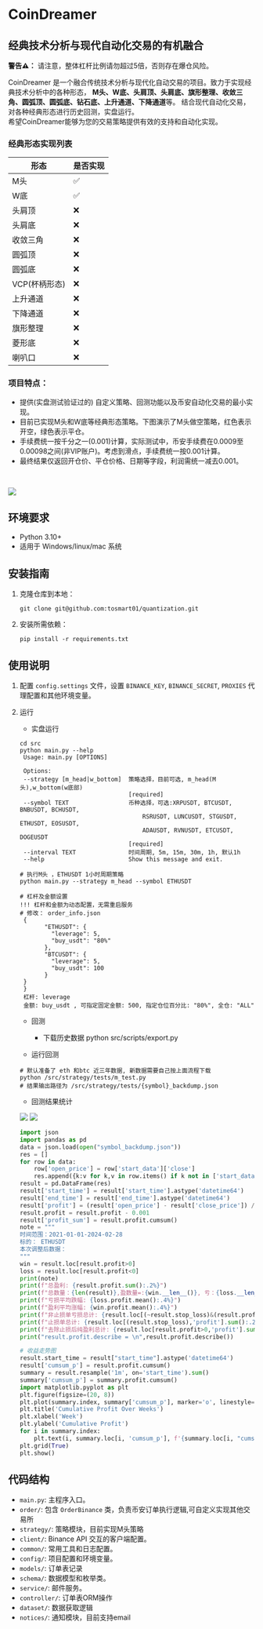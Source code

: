 # CoinDreamer

## 经典技术分析与现代自动化交易的有机融合


**警告⚠️：** 请注意，整体杠杆比例请勿超过5倍，否则存在爆仓风险。

CoinDreamer 是一个融合传统技术分析与现代化自动交易的项目。致力于实现经典技术分析中的各种形态，
**M头、W底、头肩顶、头肩底、旗形整理、收敛三角、圆弧顶、圆弧底、钻石底、上升通道、下降通道**等。
结合现代自动化交易，对各种经典形态进行历史回测，实盘运行。
<br>
希望CoinDreamer能够为您的交易策略提供有效的支持和自动化实现。


### 经典形态实现列表
| 形态       | 是否实现 |
|----------|------|
| M头       | ✅    |
| W底       | ✅    |
| 头肩顶      | ❌    |
| 头肩底      | ❌    |
| 收敛三角     | ❌    |
| 圆弧顶      | ❌    |
| 圆弧底      | ❌    |
| VCP(杯柄形态) | ❌    |
| 上升通道     | ❌    |
| 下降通道     | ❌    |
| 旗形整理     | ❌    |
| 菱形底      | ❌    |
| 喇叭口      | ❌    |



### 项目特点：

- 提供(实盘测试验证过的) 自定义策略、回测功能以及币安自动化交易的最小实现。
- 目前已实现M头和W底等经典形态策略。下图演示了M头做空策略，红色表示开空，绿色表示平仓。
- 手续费统一按千分之一(0.001)计算，实际测试中，币安手续费在0.0009至0.00098之间(非VIP账户)。考虑到滑点，手续费统一按0.001计算。
- 最终结果仅返回开仓价、平仓价格、日期等字段，利润需统一减去0.001。

<br>

![](./asset/img/开仓点.png)

## 环境要求

- Python 3.10+
- 适用于 Windows/linux/mac 系统

## 安装指南

1. 克隆仓库到本地：

   ```shell
   git clone git@github.com:tosmart01/quantization.git
   ```

2. 安装所需依赖：

   ```shell
   pip install -r requirements.txt
   ```

## 使用说明

1. 配置 `config.settings` 文件，设置 `BINANCE_KEY`, `BINANCE_SECRET`, `PROXIES` 代理配置和其他环境变量。

2. 运行
   
   - 实盘运行
     <br>
   ```shell
   cd src
   python main.py --help
    Usage: main.py [OPTIONS]

    Options:
    --strategy [m_head|w_bottom]  策略选择，目前可选, m_head(M头),w_bottom(w底部)
                                  [required]
    --symbol TEXT                 币种选择，可选:XRPUSDT, BTCUSDT, BNBUSDT, BCHUSDT,
                                      RSRUSDT, LUNCUSDT, STGUSDT, ETHUSDT, EOSUSDT,
                                      ADAUSDT, RVNUSDT, ETCUSDT, DOGEUSDT
                                  [required]
    --interval TEXT               时间周期, 5m, 15m, 30m, 1h, 默认1h
    --help                        Show this message and exit.
   
   # 执行M头 ，ETHUSDT 1小时周期策略
   python main.py --strategy m_head --symbol ETHUSDT
   
   # 杠杆及金额设置
   !!! 杠杆和金额为动态配置，无需重启服务
   # 修改： order_info.json
    {
          "ETHUSDT": {
            "leverage": 5,
            "buy_usdt": "80%"
          },
          "BTCUSDT": {
            "leverage": 5,
            "buy_usdt": 100
          }
    }
    }
    杠杆: leverage 
    金额: buy_usdt , 可指定固定金额: 500, 指定仓位百分比: "80%", 全仓: "ALL"
   ```
   
   - 回测
     - 下载历史数据 python src/scripts/export.py
   
   - 运行回测
     
   ```shell
   # 默认准备了 eth 和btc 近三年数据, 新数据需要自己按上面流程下载
   python /src/strategy/tests/m_test.py
   # 结果输出路径为 /src/strategy/tests/{symbol}_backdump.json
   ```
   
   - 回测结果统计 
   
   ![](./asset/img/统计信息.png)
   ![](./asset/img/回测折线图.png) 


   ```python
   import json
   import pandas as pd
   data = json.load(open("symbol_backdump.json"))
   res = []
   for row in data:
       row['open_price'] = row['start_data']['close']
       res.append({k:v for k,v in row.items() if k not in ['start_data', 'end_data']})
   result = pd.DataFrame(res)
   result['start_time'] = result['start_time'].astype('datetime64')
   result['end_time'] = result['end_time'].astype('datetime64')
   result['profit'] = (result['open_price'] - result['close_price']) / result['open_price']
   result.profit = result.profit - 0.001
   result['profit_sum'] = result.profit.cumsum()
   note = """
   时间范围：2021-01-01-2024-02-28
   标的： ETHUSDT
   本次调整后数据：
   """
   win = result.loc[result.profit>0]
   loss = result.loc[result.profit<0]
   print(note)
   print(f"总盈利: {result.profit.sum():.2%}")
   print(f"总数量：{len(result)},盈数量=:{win.__len__()}, 亏：{loss.__len__()},比例: {win.__len__()/result.__len__():.2%}")
   print(f"亏损平均跌幅: {loss.profit.mean():.4%}")
   print(f"盈利平均涨幅: {win.profit.mean():.4%}")
   print(f"非止损单亏损总计: {result.loc[(~result.stop_loss)&(result.profit<0),'profit'].sum():.2%}")
   print(f"止损单总计: {result.loc[(result.stop_loss),'profit'].sum():.2%}")
   print(f"去除止损后纯盈利总计: {result.loc[result.profit>0,'profit'].sum():.2%}")
   print("result.profit.describe = \n",result.profit.describe())
   
   # 收益走势图
   result.start_time = result["start_time"].astype('datetime64')
   result['cumsum_p'] = result.profit.cumsum()
   summary = result.resample('1m', on='start_time').sum()
   summary['cumsum_p'] = summary.profit.cumsum()
   import matplotlib.pyplot as plt
   plt.figure(figsize=(20, 8))
   plt.plot(summary.index, summary['cumsum_p'], marker='o', linestyle='-')
   plt.title('Cumulative Profit Over Weeks')
   plt.xlabel('Week')
   plt.ylabel('Cumulative Profit')
   for i in summary.index:
       plt.text(i, summary.loc[i, 'cumsum_p'], f'{summary.loc[i, "cumsum_p"]:.1%}', fontsize='medium', verticalalignment ='bottom', )
   plt.grid(True)
   plt.show() 
   ```


## 代码结构

- `main.py`: 主程序入口。
- `order/`: 包含 `OrderBinance` 类，负责币安订单执行逻辑,可自定义实现其他交易所
- `strategy/`: 策略模块，目前实现M头策略
- `client/`: Binance API 交互的客户端配置。
- `common/`: 常用工具和日志配置。
- `config/`: 项目配置和环境变量。
- `models/`: 订单表记录
- `schema/`: 数据模型和枚举类。
- `service/`: 邮件服务。
- `controller/`: 订单表ORM操作
- `dataset/`: 数据获取逻辑
- `notices/`: 通知模块，目前支持email

